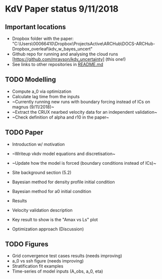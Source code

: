 # KdV Paper status 9/11/2018

## Important locations

 - Dropbox folder with the paper: "C:\Users\00066410\Dropbox\ProjectsActive\ARCHub\DOCS-ARCHub-Dropbox\_overleaf\kdv_w_bayes_uncert"
 - Github repo for running and analysing the cloud runs [https://github.com/mrayson/kdv_uncertainty] (this one!)
 - See links to other repositories in [README.md](https://github.com/mrayson/kdv_uncertainty/blob/master/README.md)

## TODO Modelling

 - Compute a_0 via optimization
 - Calculate lag time from the inputs
 - ~Currently running new runs with boundary forcing instead of ICs on magnus (9/11/2018)~
 - ~Extract the CRUX nearbed velocity data for an independent validation~
 - ~Check definition of alpha and r10 in the paper~
 
## TODO Paper

 - Introduction w/ motivation
 - ~Writeup vkdv model equations and discretisation~
 - ~Update how the model is forced (boundary conditions instead of ICs)~
 - Site background section (5.2)
 - Bayesian method for density profile initial condition
 - Bayesian method for a0 initial condition
 - Results
 - Velocity validation description

 - Key result to show is the "Amax vs Ls" plot 
 - Optimization approach (Discussion)

## TODO Figures

 - Grid convergence test cases results (needs improving)
 - a_0 vs ssh figure (needs improving)
 - Stratification fit examples
 - Time-series of model inputs (A_obs, a_0, eta)


